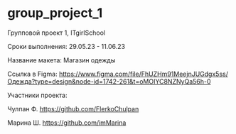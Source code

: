 # group_project_1

Групповой проект 1, ITgirlSchool

Сроки выполнения: 29.05.23 - 11.06.23

Название макета: Магазин одежды

Ссылка в Figma: https://www.figma.com/file/FhUZHm91MeejnJUGdgx5ss/Одежда?type=design&node-id=1742-261&t=oMOIYC8NZNyQa56h-0

Участники проекта:

Чулпан Ф. https://github.com/FlerkoChulpan

Марина Ш. https://github.com/imMarina

